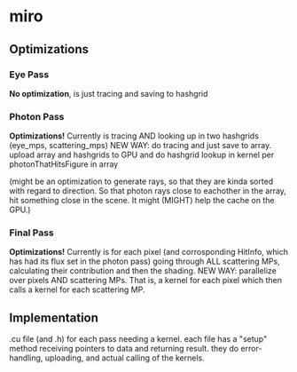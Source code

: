 # miro

## Optimizations

### Eye Pass
**No optimization**, is just tracing and saving to hashgrid

### Photon Pass
**Optimizations!** Currently is tracing AND looking up in two hashgrids (eye\_mps, scattering\_mps)
NEW WAY: do tracing and just save to array. upload array and hashgrids to GPU and do hashgrid lookup in kernel per photonThatHitsFigure in array

(might be an optimization to generate rays, so that they are kinda sorted with regard to direction. So that photon rays close to eachother in the array, hit something close in the scene. It might (MIGHT) help the cache on the GPU.)

### Final Pass
**Optimizations!** Currently is for each pixel (and corrosponding HitInfo, which has had its flux set in the photon pass) going through ALL scattering MPs, calculating their contribution and then the shading.
NEW WAY: parallelize over pixels AND scattering MPs. That is, a kernel for each pixel which then calls a kernel for each scattering MP.





## Implementation

.cu file (and .h) for each pass needing a kernel.
each file has a "setup" method receiving pointers to data and returning result. they do error-handling, uploading, and actual calling of the kernels.




